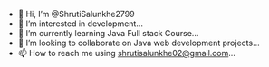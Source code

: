 - 👋 Hi, I’m @ShrutiSalunkhe2799
- 👀 I’m interested in development...
- 🌱 I’m currently learning Java Full stack Course...
- 💞️ I’m looking to collaborate on Java web development projects...
- 📫 How to reach me using shrutisalunkhe02@gmail.com...

<!---
ShrutiSalunkhe2799/ShrutiSalunkhe2799 is a ✨ special ✨ repository because its `README.md` (this file) appears on your GitHub profile.
You can click the Preview link to take a look at your changes.
--->
